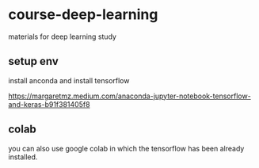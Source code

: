 # course-deep-learning
materials for deep learning study


## setup env

install anconda and install tensorflow

https://margaretmz.medium.com/anaconda-jupyter-notebook-tensorflow-and-keras-b91f381405f8

## colab

you can also use google colab in which the tensorflow has been already installed.

